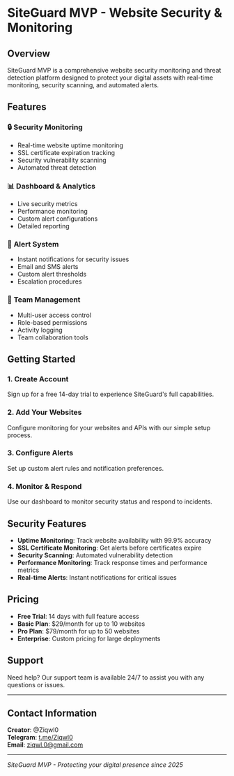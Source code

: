 # SiteGuard MVP - Website Security & Monitoring

## Overview

SiteGuard MVP is a comprehensive website security monitoring and threat detection platform designed to protect your digital assets with real-time monitoring, security scanning, and automated alerts.

## Features

### 🔒 **Security Monitoring**
- Real-time website uptime monitoring
- SSL certificate expiration tracking
- Security vulnerability scanning
- Automated threat detection

### 📊 **Dashboard & Analytics**
- Live security metrics
- Performance monitoring
- Custom alert configurations
- Detailed reporting

### 🚨 **Alert System**
- Instant notifications for security issues
- Email and SMS alerts
- Custom alert thresholds
- Escalation procedures

### 👥 **Team Management**
- Multi-user access control
- Role-based permissions
- Activity logging
- Team collaboration tools

## Getting Started

### 1. Create Account
Sign up for a free 14-day trial to experience SiteGuard's full capabilities.

### 2. Add Your Websites
Configure monitoring for your websites and APIs with our simple setup process.

### 3. Configure Alerts
Set up custom alert rules and notification preferences.

### 4. Monitor & Respond
Use our dashboard to monitor security status and respond to incidents.

## Security Features

- **Uptime Monitoring**: Track website availability with 99.9% accuracy
- **SSL Certificate Monitoring**: Get alerts before certificates expire
- **Security Scanning**: Automated vulnerability detection
- **Performance Monitoring**: Track response times and performance metrics
- **Real-time Alerts**: Instant notifications for critical issues

## Pricing

- **Free Trial**: 14 days with full feature access
- **Basic Plan**: $29/month for up to 10 websites
- **Pro Plan**: $79/month for up to 50 websites
- **Enterprise**: Custom pricing for large deployments

## Support

Need help? Our support team is available 24/7 to assist you with any questions or issues.

---

## Contact Information

**Creator**: @Ziqwl0  
**Telegram**: [t.me/Ziqwl0](https://t.me/Ziqwl0)  
**Email**: [ziqwl.0@gmail.com](mailto:ziqwl.0@gmail.com)

---

*SiteGuard MVP - Protecting your digital presence since 2025* 